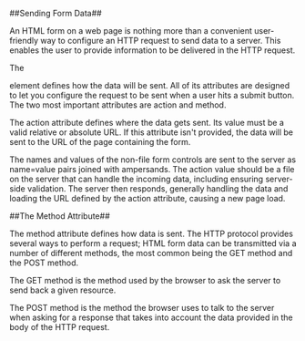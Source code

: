 ##Sending Form Data##

An HTML form on a web page is nothing more than a convenient user-friendly way to configure an HTTP request to send data to a server. This enables the user to provide information to be delivered in the HTTP request.

The <form> element defines how the data will be sent. All of its attributes are designed to let you configure the request to be sent when a user hits a submit button. The two most important attributes are action and method.

The action attribute defines where the data gets sent. Its value must be a valid relative or absolute URL. If this attribute isn't provided, the data will be sent to the URL of the page containing the form.

The names and values of the non-file form controls are sent to the server as name=value pairs joined with ampersands. The action value should be a file on the server that can handle the incoming data, including ensuring server-side validation. The server then responds, generally handling the data and loading the URL defined by the action attribute, causing a new page load.

##The Method Attribute##

The method attribute defines how data is sent. The HTTP protocol provides several ways to perform a request; HTML form data can be transmitted via a number of different methods, the most common being the GET method and the POST method.

The GET method is the method used by the browser to ask the server to send back a given resource.

The POST method is the method the browser uses to talk to the server when asking for a response that takes into account the data provided in the body of the HTTP request.

